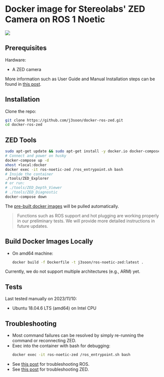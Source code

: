 # Docker image for Stereolabs' ZED Camera on ROS 1 Noetic

[<img src="https://img.shields.io/badge/dockerhub-image-important.svg?logo=docker">](https://hub.docker.com/r/j3soon/ros-noetic-zed/tags)

## Prerequisites

Hardware:

- A ZED camera

More information such as User Guide and Manual Installation steps can be found in [this post](https://j3soon.com/cheatsheets/stereolabs-zed-camera/).

## Installation

Clone the repo:

```sh
git clone https://github.com/j3soon/docker-ros-zed.git
cd docker-ros-zed
```

## ZED Tools

```sh
sudo apt-get update && sudo apt-get install -y docker.io docker-compose
# Connect and power on husky
docker-compose up -d
xhost +local:docker
docker exec -it ros-noetic-zed /ros_entrypoint.sh bash
# Inside the container
./tools/ZED_Explorer
# or run:
# ./tools/ZED_Depth_Viewer
# ./tools/ZED_Diagnostic
docker-compose down
```

The [pre-built docker images](https://hub.docker.com/r/j3soon/ros-noetic-zed/tags) will be pulled automatically.

> Functions such as ROS support and hot plugging are working properly in our preliminary tests. We will provide more detailed instructions in future updates.

## Build Docker Images Locally

- On amd64 machine:

  ```sh
  docker build -f Dockerfile -t j3soon/ros-noetic-zed:latest .
  ```

Currently, we do not support multiple architectures (e.g., ARM) yet.

## Tests

Last tested manually on 2023/11/10:

- Ubuntu 18.04.6 LTS (amd64) on Intel CPU

## Troubleshooting

- Most command failures can be resolved by simply re-running the command or reconnecting ZED.
- Exec into the container with bash for debugging:
  ```sh
  docker exec -it ros-noetic-zed /ros_entrypoint.sh bash
  ```
- See [this post](https://j3soon.com/cheatsheets/robot-operating-system/) for troubleshooting ROS.
- See [this post](https://j3soon.com/cheatsheets/stereolabs-zed-camera/) for troubleshooting ZED.
